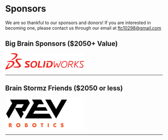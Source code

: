 # Sponsors

We are so thankful to our sponsors and donors! If you are interested in becoming one, please contact us through our email at <a href="mailto:ftc10298@gmail.com" target="_blank">ftc10298@gmail.com</a>

## Big Brain Sponsors ($2050+ Value)

<!-- ### The Smalleys -->

<a href="http://www.solidworks.com/"><img src="../images/solidWorksLogo.png" style="max-width: 50%"></a>

---------------

## Brain Stormz Friends ($2050 or less)

<a href="https://www.revrobotics.com"><img src="../images/rev_logo.png" style="max-width: 50%"></a>

-------------------